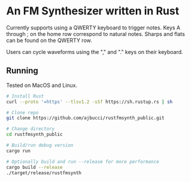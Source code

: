 # An FM Synthesizer written in Rust

Currently supports using a QWERTY keyboard to trigger notes. Keys A through ; on the home row correspond to natural notes. Sharps and flats can be found on the QWERTY row.

Users can cycle waveforms using the "," and "." keys on their keyboard.

## Running

Tested on MacOS and Linux.

```bash
# Install Rust
curl --proto '=https' --tlsv1.2 -sSf https://sh.rustup.rs | sh

# Clone repo
git clone https://github.com/ajbucci/rustfmsynth_public.git

# Change directory
cd rustfmsynth_public

# Build/run debug version
cargo run

# Optionally build and run --release for more performance
cargo build --release
./target/release/rustfmsynth
```
